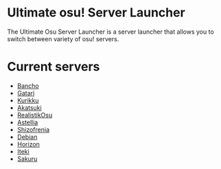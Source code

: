 # Ultimate osu! Server Launcher
The Ultimate Osu Server Launcher is a server 
launcher that allows you to switch between variety of osu! servers. 

# Current servers
- [Bancho](https://osu.ppy.sh)
- [Gatari](https://osu.gatari.pw)
- [Kurikku](https://kurikku.pw)
- [Akatsuki](https://akatsuki.pw)
- [RealistikOsu](https://ussr.pl)
- [Astellia](https://astellia.club)
- [Shizofrenia](https://osu.shizofrenia.pw)
- [Debian](https://debian.moe)
- [Horizon](https://lemres.de)
- [Iteki](https://iteki.pw)
- [Sakuru](https://sakuru.pw)
